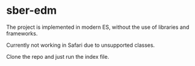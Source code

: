 # sber-edm

The project is implemented in modern ES, without the use of libraries and frameworks.

Currently not working in Safari due to unsupported classes.

Clone the repo and just run the index file.
